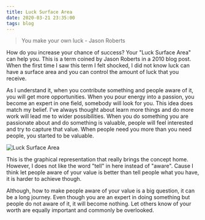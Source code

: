 ```yaml
---
title: Luck Surface Area
date: 2020-03-21 23:35:00
tags: blog
---
```


>You make your own luck - Jason Roberts

How do you increase your chance of success? Your "Luck Surface Area" can help you. This is a term coined by Jason Roberts in a 2010 blog post. When the first time I saw this term I felt shocked, I did not know luck can have a surface area and you can control the amount of luck that you receive. 

As I understand it, when you contribute something and people aware of it, you will get more opportunities. When you pour energy into a passion, you become an expert in one field, somebody will look for you. This idea does match my belief. I've always thought about learn more things and do more work will lead me to wider possibilities. When you do something you are passionate about and do something is valuable, people will feel interested and try to capture that value. When people need you more than you need people, you started to be valuable. 

![Luck Surface Area](/images/luck-surface-area.png "Luck Surface Area")

This is the graphical representation that really brings the concept home. However, I does not like the word "tell" in here instead of "aware". Cause I think let people aware of your value is better than tell people what you have, it is harder to achieve though.

Although, how to make people aware of your value is a big question, it can be a long journey. Even though you are an expert in doing something but people do not aware of it, it will become nothing. Let others know of your worth are equally important and commonly be overlooked.
